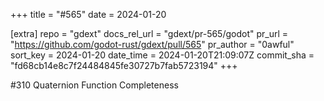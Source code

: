 +++
title = "#565"
date = 2024-01-20

[extra]
repo = "gdext"
docs_rel_url = "gdext/pr-565/godot"
pr_url = "https://github.com/godot-rust/gdext/pull/565"
pr_author = "0awful"
sort_key = 2024-01-20
date_time = 2024-01-20T21:09:07Z
commit_sha = "fd68cb14e8c7f24484845fe30727b7fab5723194"
+++

#310 Quaternion Function Completeness
